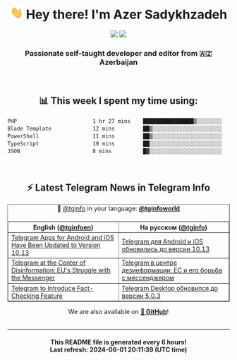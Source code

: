 <div align="center">
	<div>
		<h1>
      <img src="./assets/hi.gif" width="30px"> Hey there! I'm Azer Sadykhzadeh
    </h1>
    <img height="18" src="https://komarev.com/ghpvc/?username=sadykhzadeh&label=Views&color=2081c1&style=flat-square" />
		<a href="https://wakatime.com/Azer"> <img height="18" src="https://wakatime.com/badge/user/f80ae27a-c328-426f-a381-bc84136e2dd6.svg" /> </a>
    <h3>
      Passionate self-taught developer and editor from 🇦🇿 Azerbaijan
    </h3>
  </div>
  <br>

<h2>📊 This week I spent my time using:</h2>

<!--START_SECTION:waka-->

```txt
PHP                        1 hr 27 mins    ████████████████▒░░░░░░░░   65.33 %
Blade Template             12 mins         ██▒░░░░░░░░░░░░░░░░░░░░░░   09.13 %
PowerShell                 11 mins         ██▒░░░░░░░░░░░░░░░░░░░░░░   08.90 %
TypeScript                 10 mins         ██░░░░░░░░░░░░░░░░░░░░░░░   08.01 %
JSON                       8 mins          █▓░░░░░░░░░░░░░░░░░░░░░░░   06.30 %
```

<!--END_SECTION:waka-->

<br>

<h2>⚡️ Latest Telegram News in Telegram Info</h2>
  <table border>
		<tr>
			<th width="50%">English (<a href="https://t.me/tginfoen">@tginfoen</a>)</th>
			<th>На русском (<a href="https://t.me/tginfo">@tginfo</a>)</th>
		</tr>
		<caption>🚩 <a href="https://t.me/tginfo">@tginfo</a> in your language: <a href="https://t.me/tginfoworld"><b>@tginfoworld</b></a><caption/>
  <tr><td><a href="https://t.me/tginfoen/1923">Telegram Apps for Android and iOS Have Been Updated to Version 10.13</a></td>
    <td><a href="https://t.me/tginfo/4029">Telegram для Android и iOS обновились до версии 10.13</a></td></tr><tr><td><a href="https://t.me/tginfoen/1922">Telegram at the Center of Disinformation: EU's Struggle with the Messenger</a></td>
    <td><a href="https://t.me/tginfo/4028">Telegram в центре дезинформации: ЕС и его борьба с мессенджером</a></td></tr><tr><td><a href="https://t.me/tginfoen/1921">Telegram to Introduce Fact-Checking Feature</a></td>
    <td><a href="https://t.me/tginfo/4027">Telegram Desktop обновился до версии 5.0.3</a></td></tr>
</table>
We are also available on <a href="https://github.com/tginfo"><b>🐙 GitHub</b></a>!
</div>

<br>
<hr>
<h4 align="center">This README file is generated <b>every 6 hours</b>!</br>Last refresh: <b>2024-06-01 20:11:39 (UTC time)</b></h4>
